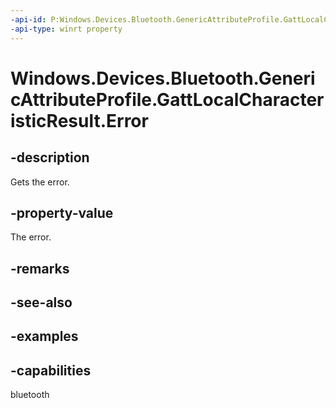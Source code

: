```yaml
---
-api-id: P:Windows.Devices.Bluetooth.GenericAttributeProfile.GattLocalCharacteristicResult.Error
-api-type: winrt property
---
```


<!-- Property syntax.
public BluetoothError Error { get; }
-->

# Windows.Devices.Bluetooth.GenericAttributeProfile.GattLocalCharacteristicResult.Error

## -description
Gets the error.

## -property-value
The error.

## -remarks

## -see-also

## -examples


## -capabilities
bluetooth
